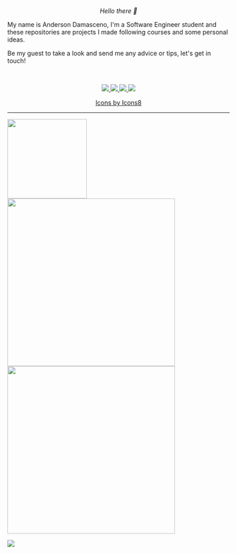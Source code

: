 <p align="center">
  <i>Hello there 👋</i>
</p>
<p>
  <i></i>My name is Anderson Damasceno, I'm a Software Engineer student and these repositories are projects I made following courses and some personal ideas. </i>
</p>

<p>
  <i></i>Be my guest to take a look and send me any advice or tips, let's get in touch!</i>
</p>

<br>

<!-- Social Section -->

<p align="center">
  <a href= "https://github.com/anderdam/">
    <img src="https://img.icons8.com/doodle/36/000000/github--v1.png"/>
  </a>
  <a href= "www.linkedin.com/in/ardamasceno">
    <img src="https://img.icons8.com/doodle/36/000000/linkedin--v2.png"/>
  </a>
  
  <a href="mailto:anderdam@gmail.com">
    <img src="https://img.icons8.com/doodle/36/000000/gmail-new.png"/>
  </a>
  
  <a href="https://stackoverflow.com/story/anderdam">
    <img src="https://img.icons8.com/color/36/000000/stackoverflow.png"/>
  </a>  
</p>
<p align="center"><a href="https://icons8.com/icon/80462/github">Icons by Icons8</a></p>


<!-- Social Section End -->

---

<div>
  <a href="https://github.com/anderdam">
  <img height="180em" src="https://github-readme-stats.vercel.app/api?username=anderdam&show_icons=true&theme=dark&include_all_commits-tue&count_private-true"/>  
 </div>
  
 <div>
   <img height="380em" src="https://github-readme-stats.vercel.app/api/top-langs/?username=anderdam&layout-default&langs_count=8&theme=dark" />
   <img height="380em" src="https://github-readme-stats.vercel.app/api/wakatime?username=anderdam&theme=dark&layout-default"
  </div>

![](https://komarev.com/ghpvc/?username=anderdam)
